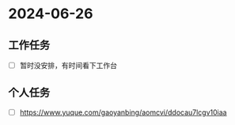 # 2024-06-26

## 工作任务

- [ ] 暂时没安排，有时间看下工作台

## 个人任务

- [ ] https://www.yuque.com/gaoyanbing/aomcvi/ddocau7lcgv10iaa
